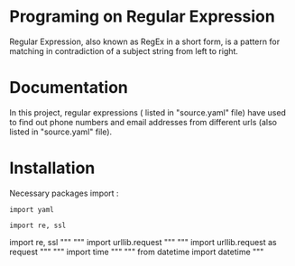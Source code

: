Programing on Regular Expression 
================================
Regular Expression, also known as RegEx in a short form, is a pattern for matching in contradiction of a subject string from left to right.


Documentation
=============
In this project, regular expressions ( listed in "source.yaml" file) have used to find out phone numbers and email addresses from different urls (also listed in "source.yaml" file). 

Installation
============
Necessary packages import :

```
import yaml
```
```
import re, ssl
```
import re, ssl
"""
"""
import urllib.request
"""
"""
import urllib.request as request
"""
"""
import time
"""
"""
from datetime import datetime
"""
